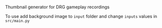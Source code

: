 Thumbnail generator for DRG gameplay recordings

To use add background image to `input` folder and change `inputs` values in `src/main.py`
